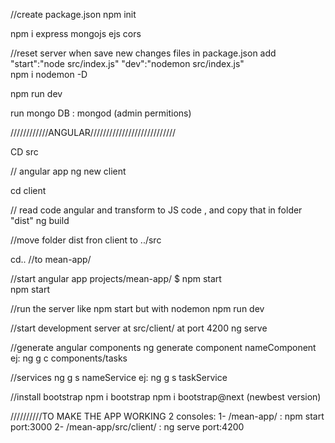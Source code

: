 //create package.json
npm init        

npm i express mongojs ejs cors

//reset server when save new changes files
in package.json add "start":"node src/index.js"
                      "dev":"nodemon src/index.js"  
npm i nodemon -D                  

npm run dev

run mongo DB :    mongod    (admin permitions)

////////////ANGULAR///////////////////////////

CD src

// angular app
ng new client       

cd client

// read code angular and transform to JS code , and copy that in folder "dist"
ng build  

//move folder dist fron client to ../src

cd..    //to     mean-app/

//start angular app      projects/mean-app/ $ npm start   
npm start      

//run the server like npm start but with nodemon
npm run dev

//start development server at src/client/   at port 4200
ng serve


//generate angular components
ng generate component nameComponent
ej: ng g c components/tasks

//services
ng g s nameService
ej: ng g s taskService

//install bootstrap
npm i bootstrap
npm i bootstrap@next  (newbest version)


//////////TO MAKE THE APP WORKING
2 consoles:
 1- /mean-app/ :  npm start   port:3000
 2- /mean-app/src/client/  : ng serve      port:4200